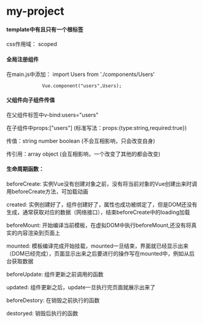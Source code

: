 # my-project

#### template中有且只有一个根标签
css作用域： scoped

#### 全局注册组件 
在main.js中添加： import Users from './components/Users' 

                 Vue.component("users",Users); 

#### 父组件向子组件传值
在父组件标签中v-bind:users="users"

在子组件中props:["users"] (标准写法：props:{type:string,required:true})

传值：string number boolean (不会互相影响，只会改变自身)

传引用：array object (会互相影响，一个改变了其他的都会改变)

#### 生命周期函数：
beforeCreate: 实例Vue没有创建对象之前，没有将当前对象的Vue创建出来时调用beforeCreate方法，可加载动画

created: 实例创建好了，组件创建好了，属性也成功被绑定了，但是DOM还没有生成，通常获取对应的数据（网络接口），结束beforeCreate中的loading加载

beforeMount: 开始编译当前模板，在虚拟DOM中执行beforeMount,还没有将真实的内容渲染到页面上

mounted: 模板编译完成开始挂载，mounted一旦结束，界面就已经显示出来（DOM已经完成），页面显示出来之后要进行的操作写在mounted中，例如从后台获取数据

beforeUpdate: 组件更新之前调用的函数

updated: 组件更新之后，update一旦执行完页面就展示出来了

beforeDestory: 在销毁之前执行的函数

destoryed: 销毁后执行的函数